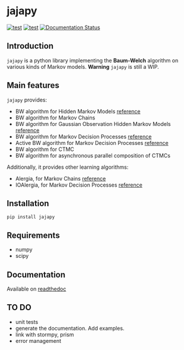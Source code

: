 # jajapy
[![test](https://img.shields.io/github/license/Rapfff/jajapy)](https://en.wikipedia.org/wiki/MIT_License)
[![test](https://img.shields.io/pypi/v/jajapy)](https://pypi.org/project/jajapy/)
[![Documentation Status](https://readthedocs.org/projects/jajapy/badge/?version=latest)](https://jajapy.readthedocs.io/en/latest/?badge=latest)

## Introduction
`jajapy` is a python library implementing the **Baum-Welch** algorithm on various kinds of Markov models.
**Warning** `jajapy` is still a WIP. 

## Main features
`jajapy` provides:
- BW algorithm for Hidden Markov Models [reference](https://web.ece.ucsb.edu/Faculty/Rabiner/ece259/Reprints/tutorial%20on%20hmm%20and%20applications.pdf)
- BW algorithm for Markov Chains
- BW algorithm for Gaussian Observation Hidden Markov Models [reference](http://www.inass.org/2020/2020022920.pdf)
- BW algorithm for Markov Decision Processes [reference](https://arxiv.org/abs/2110.03014)
- Active BW algorithm for Markov Decision Processes [reference](https://arxiv.org/abs/2110.03014)
- BW algorithm for CTMC
- BW algorithm for asynchronous parallel composition of CTMCs

Additionally, it provides other learning algorithms:
- Alergia, for Markov Chains [reference](https://www.researchgate.net/publication/2543721_Learning_Stochastic_Regular_Grammars_by_Means_of_a_State_Merging_Method/stats)
- IOAlergia, for Markov Decision Processes [reference](https://link.springer.com/content/pdf/10.1007/s10994-016-5565-9.pdf)

## Installation
``pip install jajapy``

## Requirements
- numpy
- scipy

## Documentation
Available on [readthedoc](https://jajapy.readthedocs.io/en/latest/?)

## TO DO
- unit tests
- generate the documentation. Add examples.
- link with stormpy, prism
- error management
